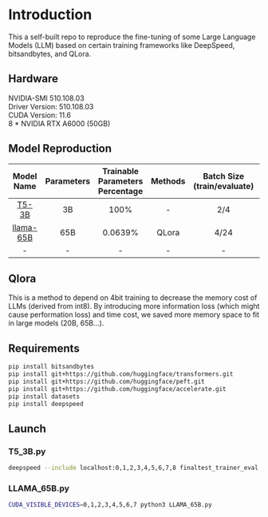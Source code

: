 # Introduction
This a self-built repo to reproduce the fine-tuning of some Large Language Models (LLM) based on certain training frameworks like DeepSpeed, bitsandbytes, and QLora.

## Hardware
NVIDIA-SMI 510.108.03   
Driver Version: 510.108.03   
CUDA Version: 11.6  
8 * NVIDIA RTX A6000 (50GB)

## Model Reproduction
|                                  Model Name                                   | Parameters | Trainable Parameters Percentage | Methods | Batch Size (train/evaluate) | Training Time | Inference Time |
|:-----------------------------------------------------------------------------:|:----------:|:-------------------------------:|:-------:|:---------------------------:|:-------------:|:--------------:|
|[T5-3B](https://huggingface.co/t5-3b)|     3B     |              100%               |    -    |             2/4             |   1 (base)    |    1 (base)    |
|[llama-65B](https://huggingface.co/huggyllama/llama-65b) |    65B     |             0.0639%             |  QLora  |            4/24             |       -       |      6.1       |
|                                       -                                       |     -      |                -                |    -    |              -              |       -       |       -        |

## Qlora
This is a method to depend on 4bit training to decrease the memory cost of LLMs (derived from int8). By introducing more information loss (which might cause performation loss) and time cost, we saved more memory
space to fit in large models (20B, 65B...).
## Requirements
```bash
pip install bitsandbytes
pip install git+https://github.com/huggingface/transformers.git 
pip install git+https://github.com/huggingface/peft.git
pip install git+https://github.com/huggingface/accelerate.git
pip install datasets
pip install deepspeed
```
## Launch
### T5_3B.py
```bash
deepspeed --include localhost:0,1,2,3,4,5,6,7,8 finaltest_trainer_eval.py
```

### LLAMA_65B.py
```bash
CUDA_VISIBLE_DEVICES=0,1,2,3,4,5,6,7 python3 LLAMA_65B.py
```
